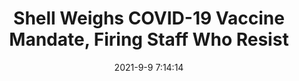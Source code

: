 ---
"title": "Shell Weighs COVID-19 Vaccine Mandate, Firing Staff Who Resist"
"date": "2021-9-9 7:14:14"
"feed_name": "OEDIGITAL"
"feed_website": "https://www.oedigital.com/"
"feed_rss": "https://www.oedigital.com/technology/safety-security?format=feed"
"link": "https://www.oedigital.com/news/490471-shell-weighs-covid-19-vaccine-mandate-firing-staff-who-resist"
"file": "_posts/-004f8ee0d09fbdc692cf1a98614f99c68815aa44.md"
"accident": "0"
"drilling": "0"
---